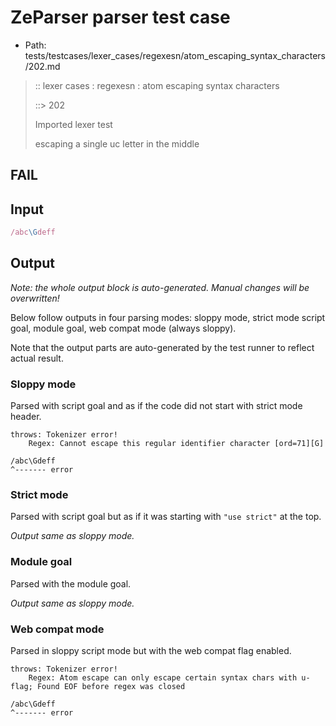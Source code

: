 # ZeParser parser test case

- Path: tests/testcases/lexer_cases/regexesn/atom_escaping_syntax_characters/202.md

> :: lexer cases : regexesn : atom escaping syntax characters
>
> ::> 202
>
> Imported lexer test
>
> escaping a single uc letter in the middle

## FAIL

## Input

`````js
/abc\Gdeff
`````

## Output

_Note: the whole output block is auto-generated. Manual changes will be overwritten!_

Below follow outputs in four parsing modes: sloppy mode, strict mode script goal, module goal, web compat mode (always sloppy).

Note that the output parts are auto-generated by the test runner to reflect actual result.

### Sloppy mode

Parsed with script goal and as if the code did not start with strict mode header.

`````
throws: Tokenizer error!
    Regex: Cannot escape this regular identifier character [ord=71][G]

/abc\Gdeff
^------- error
`````

### Strict mode

Parsed with script goal but as if it was starting with `"use strict"` at the top.

_Output same as sloppy mode._

### Module goal

Parsed with the module goal.

_Output same as sloppy mode._

### Web compat mode

Parsed in sloppy script mode but with the web compat flag enabled.

`````
throws: Tokenizer error!
    Regex: Atom escape can only escape certain syntax chars with u-flag; Found EOF before regex was closed

/abc\Gdeff
^------- error
`````

